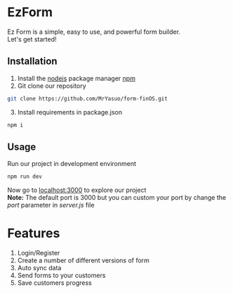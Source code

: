 # EzForm

Ez Form is a simple, easy to use, and powerful form builder.\
Let's get started!

## Installation

1. Install the [nodejs](https://nodejs.org/en/) package manager [npm](https://nodejs.org/en/)
2. Git clone our repository

```bash
git clone https://github.com/MrYasuo/form-finOS.git
```

3. Install requirements in package.json

```bash
npm i
```

## Usage

Run our project in development environment

```bash
npm run dev
```

Now go to <localhost:3000> to explore our project\
**Note:** The default port is 3000 but you can custom your port by change the _port_ parameter in _server.js_ file

# Features

1. Login/Register
2. Create a number of different versions of form
3. Auto sync data
4. Send forms to your customers
5. Save customers progress
